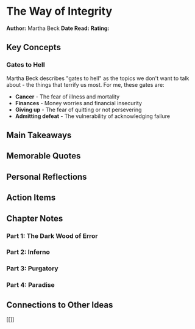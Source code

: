 # The Way of Integrity

**Author:** Martha Beck
**Date Read:** 
**Rating:** 

## Key Concepts

### Gates to Hell
Martha Beck describes "gates to hell" as the topics we don't want to talk about - the things that terrify us most. For me, these gates are:
- **Cancer** - The fear of illness and mortality
- **Finances** - Money worries and financial insecurity
- **Giving up** - The fear of quitting or not persevering
- **Admitting defeat** - The vulnerability of acknowledging failure

## Main Takeaways

## Memorable Quotes

## Personal Reflections

## Action Items

## Chapter Notes

### Part 1: The Dark Wood of Error

### Part 2: Inferno

### Part 3: Purgatory

### Part 4: Paradise

## Connections to Other Ideas

[[]]